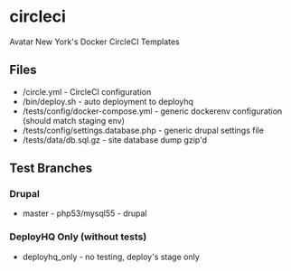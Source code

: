 # circleci
Avatar New York's Docker CircleCI Templates

## Files
* /circle.yml - CircleCI configuration
* /bin/deploy.sh - auto deployment to deployhq
* /tests/config/docker-compose.yml - generic dockerenv configuration (should match staging env)
* /tests/config/settings.database.php - generic drupal settings file
* /tests/data/db.sql.gz - site database dump gzip'd

## Test Branches

### Drupal 
* master - php53/mysql55 - drupal

### DeployHQ Only (without tests)
* deployhq_only - no testing, deploy's stage only
